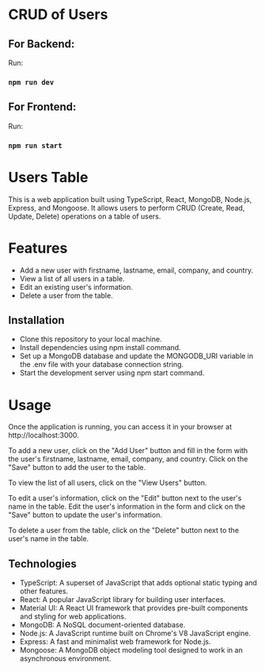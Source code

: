 # CRUD of Users

## For Backend:

Run:

### `npm run dev`

## For Frontend:

Run:

### `npm run start`


# Users Table
This is a web application built using TypeScript, React, MongoDB, Node.js, Express, and Mongoose. It allows users to perform CRUD (Create, Read, Update, Delete) operations on a table of users.

# Features
- Add a new user with firstname, lastname, email, company, and country.
- View a list of all users in a table.
- Edit an existing user's information.
- Delete a user from the table.
## Installation
- Clone this repository to your local machine.
- Install dependencies using npm install command.
- Set up a MongoDB database and update the MONGODB_URI variable in the .env file with your database connection string.
- Start the development server using npm start command.
# Usage
 Once the application is running, you can access it in your browser at http://localhost:3000.

To add a new user, click on the "Add User" button and fill in the form with the user's firstname, lastname, email, company, and country. Click on the "Save" button to add the user to the table.

To view the list of all users, click on the "View Users" button.

To edit a user's information, click on the "Edit" button next to the user's name in the table. Edit the user's information in the form and click on the "Save" button to update the user's information.

To delete a user from the table, click on the "Delete" button next to the user's name in the table.

## Technologies
- TypeScript: A superset of JavaScript that adds optional static typing and other features.
- React: A popular JavaScript library for building user interfaces.
- Material UI: A React UI framework that provides pre-built components and styling for web applications.
- MongoDB: A NoSQL document-oriented database.
- Node.js: A JavaScript runtime built on Chrome's V8 JavaScript engine.
- Express: A fast and minimalist web framework for Node.js.
- Mongoose: A MongoDB object modeling tool designed to work in an asynchronous environment.
